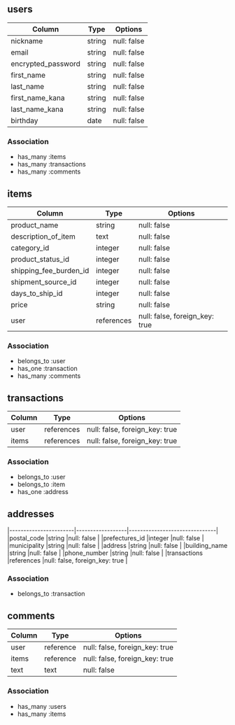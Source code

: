 
## users

|Column             |Type           |Options             |
|-------------------|---------------|--------------------|
|nickname           |string         |null: false         |
|email              |string         |null: false         |
|encrypted_password |string         |null: false         |
|first_name         |string         |null: false         |
|last_name          |string         |null: false         |
|first_name_kana    |string         |null: false         |
|last_name_kana     |string         |null: false         |
|birthday           |date           |null: false         |


### Association
- has_many :items
- has_many :transactions
- has_many :comments


## items

|Column                 |Type             |Options                        |
|-----------------------|-----------------|-------------------------------|
|product_name           |string           |null: false                    |
|description_of_item    |text             |null: false                    |
|category_id            |integer          |null: false                    |
|product_status_id      |integer          |null: false                    |
|shipping_fee_burden_id |integer          |null: false                    |
|shipment_source_id     |integer          |null: false                    |
|days_to_ship_id        |integer          |null: false                    |
|price                  |string           |null: false                    |
|user                   |references       |null: false, foreign_key: true |

### Association
- belongs_to :user
- has_one  :transaction
- has_many :comments


## transactions

|Column                 |Type              |Options                        |
|-----------------------|------------------|-------------------------------|
|user                   |references        |null: false, foreign_key: true |
|items                  |references        |null: false, foreign_key: true |


### Association
- belongs_to :user
- belongs_to :item
- has_one :address


## addresses

|-----------------------|------------------|-------------------------------|
|postal_code            |string            |null: false                    |
|prefectures_id         |integer           |null: false                    |
|municipality           |string            |null: false                    |
|address                |string            |null: false                    |
|building_name          |string            |null: false                    |
|phone_number           |string            |null: false                    |
|transactions           |references        |null: false, foreign_key: true |


### Association
- belongs_to :transaction


## comments

|Column                 |Type           |Options                          |
|-----------------------|---------------|---------------------------------|
|user                   |reference       |null: false, foreign_key: true |
|items                  |reference       |null: false, foreign_key: true |
|text                   |text            |null: false


### Association
- has_many :users
- has_many :items